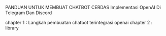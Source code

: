 PANDUAN UNTUK MEMBUAT CHATBOT CERDAS
Implementasi OpenAI Di Telegram Dan Discord

chapter 1 : Langkah pembuatan chatbot terintegrasi openai
chapter 2 : library